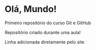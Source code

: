 # Olá, Mundo!
 Primeiro repositório do curso Git e GitHub

 Repositório criado durante uma aula!
 
 Linha adicionada diretamente pelo site
